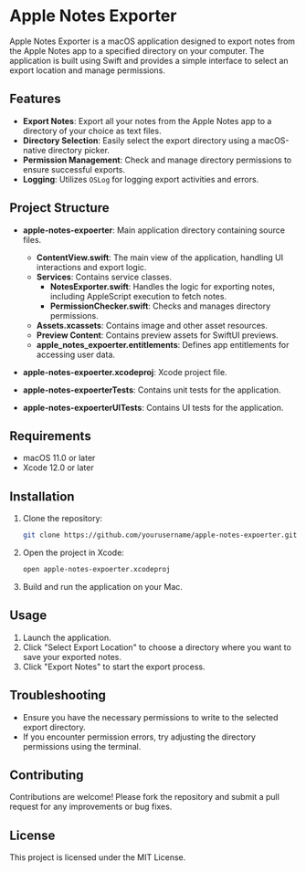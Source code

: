 # Apple Notes Exporter

Apple Notes Exporter is a macOS application designed to export notes from the Apple Notes app to a specified directory on your computer. The application is built using Swift and provides a simple interface to select an export location and manage permissions.

## Features

- **Export Notes**: Export all your notes from the Apple Notes app to a directory of your choice as text files.
- **Directory Selection**: Easily select the export directory using a macOS-native directory picker.
- **Permission Management**: Check and manage directory permissions to ensure successful exports.
- **Logging**: Utilizes `OSLog` for logging export activities and errors.

## Project Structure

- **apple-notes-expoerter**: Main application directory containing source files.

  - **ContentView.swift**: The main view of the application, handling UI interactions and export logic.
  - **Services**: Contains service classes.
    - **NotesExporter.swift**: Handles the logic for exporting notes, including AppleScript execution to fetch notes.
    - **PermissionChecker.swift**: Checks and manages directory permissions.
  - **Assets.xcassets**: Contains image and other asset resources.
  - **Preview Content**: Contains preview assets for SwiftUI previews.
  - **apple_notes_expoerter.entitlements**: Defines app entitlements for accessing user data.

- **apple-notes-expoerter.xcodeproj**: Xcode project file.
- **apple-notes-expoerterTests**: Contains unit tests for the application.
- **apple-notes-expoerterUITests**: Contains UI tests for the application.

## Requirements

- macOS 11.0 or later
- Xcode 12.0 or later

## Installation

1. Clone the repository:

   ```bash
   git clone https://github.com/yourusername/apple-notes-expoerter.git
   ```

2. Open the project in Xcode:

   ```bash
   open apple-notes-expoerter.xcodeproj
   ```

3. Build and run the application on your Mac.

## Usage

1. Launch the application.
2. Click "Select Export Location" to choose a directory where you want to save your exported notes.
3. Click "Export Notes" to start the export process.

## Troubleshooting

- Ensure you have the necessary permissions to write to the selected export directory.
- If you encounter permission errors, try adjusting the directory permissions using the terminal.

## Contributing

Contributions are welcome! Please fork the repository and submit a pull request for any improvements or bug fixes.

## License

This project is licensed under the MIT License.
